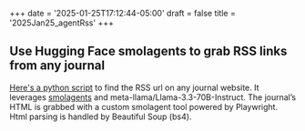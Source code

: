 +++
date = '2025-01-25T17:12:44-05:00'
draft = false
title = '2025Jan25_agentRss'
+++

## Use Hugging Face smolagents to grab RSS links from any journal

[Here's a python script](https://github.com/samesense/get-rss) to find the RSS url on any journal website. It leverages [smolagents](https://huggingface.co/docs/smolagents/en/index) and meta-llama/Llama-3.3-70B-Instruct. The journal’s HTML is grabbed with a custom smolagent tool powered by Playwright. Html parsing is handled by Beautiful Soup (bs4).  
